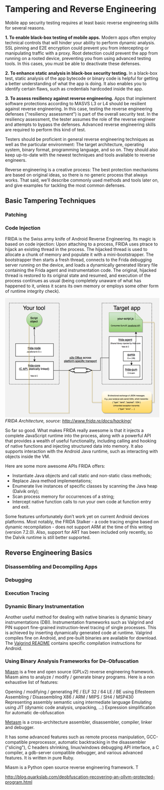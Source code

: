 # Tampering and Reverse Engineering

Mobile app security testing requires at least basic reverse engineering skills for several reasons.

**1. To enable black-box testing of mobile apps.** Modern apps often employ technical controls that will hinder your ability to perform dynamic analysis. SSL pinning and E2E encryption could prevent you from intercepting or manipulating traffic with a proxy. Root detection could prevent the app from running on a rooted device, preventing you from using advanced testing tools. In this cases, you must be able to deactivate these defenses.

**2. To enhance static analysis in black-box security testing.** In a black-box test, static analysis of the app bytecode or binary code is helpful for getting a better understanding of what the app is doing. It also enables you to identify certain flaws, such as credentials hardcoded inside the app.

**3. To assess resiliency against reverse engineering.**  Apps that implement software protections according to MASVS L3 or L4 should be resilient against reverse engineering. In this case, testing the reverse engineering defenses ("resiliency assessment") is part of the overall security test. In the resiliency assessment, the tester assumes the role of the reverse engineer and attempts to bypass the defenses. Advanced reverse engineering skills are required to perform this kind of test.

Testers should be proficient in general reverse engineering techniques as well as the particular environment: The target architecture, operating system, binary format, programming language, and so on. They should also keep up-to-date with the newest techniques and tools available to reverse engineers.

Reverse engineering is a creative process: The best protection mechanisms are based on original ideas, so there is no generic process that always works. That said, we'll describe commonly used methods and tools later on, and give examples for tackling the most common defenses.

## Basic Tampering Techniques

### Patching

### Code Injection

FRIDA is the Swiss army knife of Android Reverse Engineering. Its magic is based on code injection: Upon attaching to a process, FRIDA uses ptrace to hijack an existing thread in the process. The hijacked thread is used to allocate a chunk of memory and populate it with a mini-bootstrapper. The bootstrapper then starts a fresh thread, connects to the Frida debugging server running on the device, and loads a dynamically generated library file containing the Frida agent and instrumentation code. The original, hijacked thread is restored to its original state and resumed, and execution of the process continues as usual (being completely unaware of what has happened to it, unless it scans its own memory or employs some other form of runtime integrity check).

![Frida](images/frida.png)
*FRIDA Architecture, source: http://www.frida.re/docs/hacking/*

So far so good. What makes FRIDA really awesome is that it injects a complete JavaScript runtime into the process, along with a powerful API that provides a wealth of useful functionality, including calling and hooking of native functions and injecting structured data into memory. It also supports interaction with the Android Java runtime, such as interacting with objects inside the VM.

Here are some more awesome APIs FRIDA offers:

-	Instantiate Java objects and call static and non-static class methods;
-	Replace Java method implementations;
-	Enumerate live instances of specific classes by scanning the Java heap (Dalvik only);
-	Scan process memory for occurrences of a string;
-	Intercept native function calls to run your own code at function entry and exit.

Some features unfortunately don’t work yet on current Android devices platforms. Most notably, the FRIDA Stalker - a code tracing engine based on dynamic recompilation - does not support ARM at the time of this writing (version 7.2.0). Also, support for ART has been included only recently, so the Dalvik runtime is still better supported.

## Reverse Engineering Basics

### Disassembling and Decompiling Apps

### Debugging

### Execution Tracing

### Dynamic Binary Instrumentation

Another useful method for dealing with native binaries is dynamic binary instrumentations (DBI). Instrumentation frameworks such as Valgrind and PIN support fine-grained instruction-level tracing of single processes. This is achieved by inserting dynamically generated code at runtime. Valgrind compiles fine on Android, and pre-built binaries are available for download. The [Valgrind README](http://valgrind.org/docs/manual/dist.readme-android.html) contains specific compilation instructions for Android.

### Using Binary Analysis Frameworks for De-Obfuscation

[Miasm](https://github.com/cea-sec/miasm) is a free and open source (GPLv2) reverse engineering framework. Miasm aims to analyze / modify / generate binary programs. Here is a non exhaustive list of features:

Opening / modifying / generating PE / ELF 32 / 64 LE / BE using Elfesteem
Assembling / Disassembling X86 / ARM / MIPS / SH4 / MSP430
Representing assembly semantic using intermediate language
Emulating using JIT (dynamic code analysis, unpacking, ...)
Expression simplification for automatic de-obfuscation

[Metasm](https://github.com/jjyg/metasm) is a cross-architecture assembler, disassembler, compiler, linker and debugger.

It has some advanced features such as remote process manipulation, GCC-compatible preprocessor, automatic backtracking in the disassembler ("slicing"), C headers shrinking, linux/windows debugging API interface, a C compiler, a gdb-server compatible debugger, and various advanced features. It is written in pure Ruby.

Miasm is a Python open source reverse engineering framework. T

http://blog.quarkslab.com/deobfuscation-recovering-an-ollvm-protected-program.html
